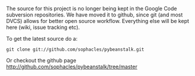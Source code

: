 The source for this project is no longer being kept in the Google Code subversion repositories. We have moved it to github, since git (and most DVCS) allows for better open source workflow.  Everything else will be kept here (wiki, issue tracking etc).

To get the latest source do a:
```
git clone git://github.com/sophacles/pybeanstalk.git
```

Or checkout the github page http://github.com/sophacles/pybeanstalk/tree/master